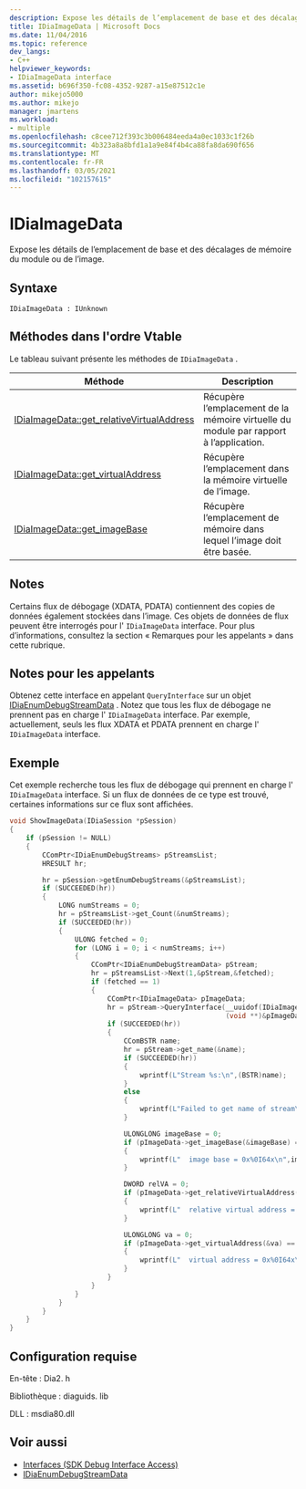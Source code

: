 ```yaml
---
description: Expose les détails de l’emplacement de base et des décalages de mémoire du module ou de l’image.
title: IDiaImageData | Microsoft Docs
ms.date: 11/04/2016
ms.topic: reference
dev_langs:
- C++
helpviewer_keywords:
- IDiaImageData interface
ms.assetid: b696f350-fc08-4352-9287-a15e87512c1e
author: mikejo5000
ms.author: mikejo
manager: jmartens
ms.workload:
- multiple
ms.openlocfilehash: c8cee712f393c3b006484eeda4a0ec1033c1f26b
ms.sourcegitcommit: 4b323a8a8bfd1a1a9e84f4b4ca88fa8da690f656
ms.translationtype: MT
ms.contentlocale: fr-FR
ms.lasthandoff: 03/05/2021
ms.locfileid: "102157615"
---
```

# <a name="idiaimagedata"></a>IDiaImageData
Expose les détails de l’emplacement de base et des décalages de mémoire du module ou de l’image.

## <a name="syntax"></a>Syntaxe

```
IDiaImageData : IUnknown
```

## <a name="methods-in-vtable-order"></a>Méthodes dans l'ordre Vtable
Le tableau suivant présente les méthodes de `IDiaImageData` .

|Méthode|Description|
|------------|-----------------|
|[IDiaImageData::get_relativeVirtualAddress](../../debugger/debug-interface-access/idiaimagedata-get-relativevirtualaddress.md)|Récupère l’emplacement de la mémoire virtuelle du module par rapport à l’application.|
|[IDiaImageData::get_virtualAddress](../../debugger/debug-interface-access/idiaimagedata-get-virtualaddress.md)|Récupère l’emplacement dans la mémoire virtuelle de l’image.|
|[IDiaImageData::get_imageBase](../../debugger/debug-interface-access/idiaimagedata-get-imagebase.md)|Récupère l’emplacement de mémoire dans lequel l’image doit être basée.|

## <a name="remarks"></a>Notes
Certains flux de débogage (XDATA, PDATA) contiennent des copies de données également stockées dans l’image. Ces objets de données de flux peuvent être interrogés pour l' `IDiaImageData` interface. Pour plus d’informations, consultez la section « Remarques pour les appelants » dans cette rubrique.

## <a name="notes-for-callers"></a>Notes pour les appelants
Obtenez cette interface en appelant `QueryInterface` sur un objet [IDiaEnumDebugStreamData](../../debugger/debug-interface-access/idiaenumdebugstreamdata.md) . Notez que tous les flux de débogage ne prennent pas en charge l' `IDiaImageData` interface. Par exemple, actuellement, seuls les flux XDATA et PDATA prennent en charge l' `IDiaImageData` interface.

## <a name="example"></a>Exemple
Cet exemple recherche tous les flux de débogage qui prennent en charge l' `IDiaImageData` interface. Si un flux de données de ce type est trouvé, certaines informations sur ce flux sont affichées.

```C++
void ShowImageData(IDiaSession *pSession)
{
    if (pSession != NULL)
    {
        CComPtr<IDiaEnumDebugStreams> pStreamsList;
        HRESULT hr;

        hr = pSession->getEnumDebugStreams(&pStreamsList);
        if (SUCCEEDED(hr))
        {
            LONG numStreams = 0;
            hr = pStreamsList->get_Count(&numStreams);
            if (SUCCEEDED(hr))
            {
                ULONG fetched = 0;
                for (LONG i = 0; i < numStreams; i++)
                {
                    CComPtr<IDiaEnumDebugStreamData> pStream;
                    hr = pStreamsList->Next(1,&pStream,&fetched);
                    if (fetched == 1)
                    {
                        CComPtr<IDiaImageData> pImageData;
                        hr = pStream->QueryInterface(__uuidof(IDiaImageData),
                                                     (void **)&pImageData);
                        if (SUCCEEDED(hr))
                        {
                            CComBSTR name;
                            hr = pStream->get_name(&name);
                            if (SUCCEEDED(hr))
                            {
                                wprintf(L"Stream %s:\n",(BSTR)name);
                            }
                            else
                            {
                                wprintf(L"Failed to get name of stream\n");
                            }

                            ULONGLONG imageBase = 0;
                            if (pImageData->get_imageBase(&imageBase) == S_OK)
                            {
                                wprintf(L"  image base = 0x%0I64x\n",imageBase);
                            }

                            DWORD relVA = 0;
                            if (pImageData->get_relativeVirtualAddress(&relVA) == S_OK)
                            {
                                wprintf(L"  relative virtual address = 0x%08lx\n",relVA);
                            }

                            ULONGLONG va = 0;
                            if (pImageData->get_virtualAddress(&va) == S_OK)
                            {
                                wprintf(L"  virtual address = 0x%0I64x\n", va);
                            }
                        }
                    }
                }
            }
        }
    }
}
```

## <a name="requirements"></a>Configuration requise
En-tête : Dia2. h

Bibliothèque : diaguids. lib

DLL : msdia80.dll

## <a name="see-also"></a>Voir aussi
- [Interfaces (SDK Debug Interface Access)](../../debugger/debug-interface-access/interfaces-debug-interface-access-sdk.md)
- [IDiaEnumDebugStreamData](../../debugger/debug-interface-access/idiaenumdebugstreamdata.md)
